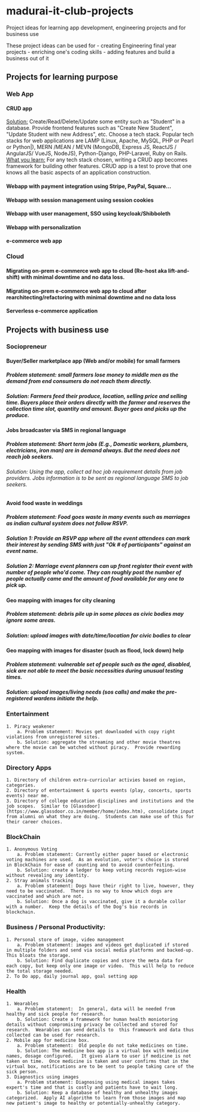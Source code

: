 # madurai-it-club-projects
Project ideas for learning app development, engineering projects and for business use

These project ideas can be used for 
	- creating Engineering final year projects 
	- enriching one's coding skills 
	- adding features and build a business out of it

## Projects for learning purpose
### Web App

#### CRUD app
<ins>Solution:</ins> Create/Read/Delete/Update some entity such as "Student" in a database.  Provide frontend features such as "Create New Student", "Update Student with new Address", etc. Choose a tech stack.  Popular tech stacks for web applications are LAMP (Linux, Apache, MySQL, PHP or Pearl or Python|), MERN /MEAN / MEVN (MongoDB, Express JS, ReactJS / AngularJS/ VueJS, NodeJS),  Python-Django,  PHP-Laravel, Ruby on Rails.  
<ins>What you learn:</ins> For any tech stack chosen, writing a CRUD app becomes framework for building other features.  CRUD app is a test to prove that one knows all the basic aspects of an application construction.

#### Webapp with payment integration using Stripe, PayPal, Square…
	
#### Webapp with session management using session cookies
#### Webapp with user management, SSO using keycloak/Shibboleth
#### Webapp with personalization
#### e-commerce web app

### Cloud
#### Migrating on-prem e-commerce web app to cloud (Re-host aka lift-and-shift) with minimal downtime and no data loss.
#### Migrating on-prem e-commerce web app to cloud after rearchitecting/refactoring with minimal downtime and no data loss
#### Serverless e-commerce application
	

## Projects with business use
	
### Sociopreneur
#### Buyer/Seller marketplace app (Web and/or mobile) for small farmers
##### Problem statement: small farmers lose money to middle men as the demand from end consumers do not reach them directly.
##### Solution:  Farmers feed their produce, location, selling price and selling time.  Buyers place their orders directly with the farmer and reserves the collection time slot, quantity and amount.  Buyer goes and picks up  the produce.

#### Jobs broadcaster via SMS in regional language
##### Problem statement:  Short term jobs (E.g., Domestic workers, plumbers, electricians, iron man) are in demand always.  But the need does not reach job seekers.
###### Solution:  Using the app, collect ad hoc job requirement details from job providers. Jobs information is to be sent as regional language SMS to job seekers. 

#### Avoid food waste in weddings
##### Problem statement: Food goes waste in many events such as marriages as indian cultural system does not follow RSVP.
##### Solution 1: Provide an RSVP app where all the event attendees can mark their interest by sending SMS with just "Ok # of participants" against an event name.
##### Solution 2: Marriage event  planners can up front register their event with number of people who'd come.  They can roughly post the number of people actually came and the amount of food available for any one to  pick up.	

#### Geo mapping with images for city cleaning
##### Problem statement: debris pile up in some places as civic bodies may ignore some areas.
##### Solution: upload images with date/time/location for civic bodies to clear

#### Geo mapping with images for disaster (such as flood, lock down) help
##### Problem statement: vulnerable set of people such as the aged, disabled, sick are not able to meet the basic necessities during unusual testing times.
##### Solution: upload images/living needs (sos calls) and make the pre-registered wardens initiate the help.
	 
 
### Entertainment
	1. Piracy weakener 
		a. Problem statement: Movies get downloaded with copy right violations from unregistered sites.
		b. Solution: aggregate the streaming and other movie theatres where the movie can be watched without piracy.  Provide rewarding system.

### Directory Apps
	1. Directory of children extra-curricular activies based on region, categories.
	2. Directory of entertainment & sports events (play, concerts, sports events) near me.
  	3. Directory of college education disciplines and institutions and the job scopes.  Similar to [Glassdoor](https://www.glassdoor.co.in/member/home/index.htm), consolidate input from alumni on what they are doing.  Students can make use of this for their career choices.

### BlockChain
	1. Anonymous Voting
		a. Problem statement: Currently either paper based or electronic voting machines are used.  As an evolution, voter's choice is stored in BlockChain for ease of counting and to avoid counterfeiting.
		b. Solution: create a ledger to keep voting records region-wise without revealing any identity.
	2. Stray animals tracking
		a. Problem statement: Dogs have their right to live, however, they need to be vaccinated.  There is no way to know which dogs are vaccinated and which are not.
		b. Solution: Once a dog is vaccinated, give it a durable collor with a number.  Keep the details of the Dog's bio records in blockchain.

### Business / Personal Productivity:
	1. Personal store of image, video management
		a. Problem statement: images and videos get duplicated if stored in multiple folders and send via social media platforms and backed-up.  This bloats the storage.
		b. Solution: Find duplicate copies and store the meta data for each copy, but keep only one image or video.  This will help to reduce the total storage needed.
	2. To Do app, daily journal app, goal setting app
	
### Health
	1. Wearables
		a. Problem statement:  In general, data will be needed from healthy and sick people for research.   
		b. Solution: Create a framework for human health moniotoring details without compromising privacy be collected and stored for research.  Wearables can send details to  this framework and data thus collected can be used for research.
	2. Mobile app for medicine box.  
		a. Problem statement:  Old people do not take medicines on time. 
		b. Solution: The medicine box app is a virtual box with medicine names, dosage configured.   It gives alarm to user if medicine is not taken on time.  Once medicine is taken and user confirms that in the virtual box, notifications are to be sent to people taking care of the sick person.
  	3. Diagnostics using images
		a. Problem statement: Diagnosing using medical images takes expert's time and that is costly and patients have to wait long.
		b. Solution: Keep a database of healthy and unhealthy images categorized.  Apply AI algorithm to learn from those images and map new patient's image to healthy or potentially-unhealthy category.

